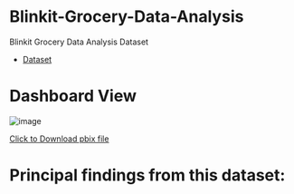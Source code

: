 # Blinkit-Grocery-Data-Analysis
Blinkit Grocery Data Analysis
 Dataset

- <a href="https://github.com/mjahan11/Blinkit-Grocery-Data-Analysis/blob/main/BlinkIT%20Grocery%20Data.xlsx">Dataset</a>
# Dashboard View

![image](https://github.com/user-attachments/assets/1e702db3-a5cf-429a-b003-959e6be4c8dc)

<a href="https://github.com/mjahan11/Blinkit-Grocery-Data-Analysis/blob/main/BlinkIT%20Grocery%20Dashboard.pbix">Click to Download pbix file </a>

# Principal findings from this dataset:




